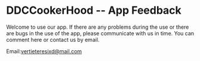 # DDCCookerHood -- App Feedback


Welcome to use our app. If there are any problems during the use or there are bugs in the use of the app, please communicate with us in time. You can comment here or contact us by email.


Email:vertieteresixd@mail.com
